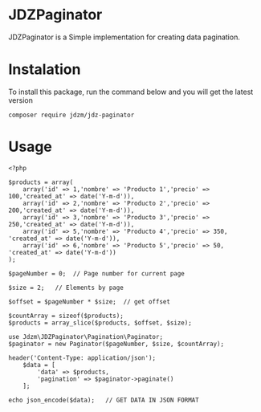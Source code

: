 # JDZPaginator

JDZPaginator is a Simple implementation for creating data pagination.


# Instalation

To install this package, run the command below and you will get the latest version
```
composer require jdzm/jdz-paginator
```

# Usage

```
<?php

$products = array(
	array('id' => 1,'nombre' => 'Producto 1','precio' => 100,'created_at' => date('Y-m-d')),
	array('id' => 2,'nombre' => 'Producto 2','precio' => 200,'created_at' => date('Y-m-d')),
	array('id' => 3,'nombre' => 'Producto 3','precio' => 250,'created_at' => date('Y-m-d')),
	array('id' => 5,'nombre' => 'Producto 4','precio' => 350, 'created_at' => date('Y-m-d')),
	array('id' => 6,'nombre' => 'Producto 5','precio' => 50, 'created_at' => date('Y-m-d'))
);

$pageNumber = 0;  // Page number for current page
	
$size = 2;   // Elements by page

$offset = $pageNumber * $size;  // get offset

$countArray = sizeof($products);
$products = array_slice($products, $offset, $size);

use Jdzm\JDZPaginator\Pagination\Paginator;
$paginator = new Paginator($pageNumber, $size, $countArray);

header('Content-Type: application/json');
	$data = [
		'data' => $products,
		'pagination' => $paginator->paginate()
	];
	
echo json_encode($data);   // GET DATA IN JSON FORMAT

```
